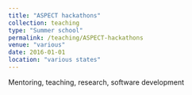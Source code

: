 ```yaml
---
title: "ASPECT hackathons"
collection: teaching
type: "Summer school"
permalink: /teaching/ASPECT-hackathons
venue: "various"
date: 2016-01-01
location: "various states"
---
```


Mentoring, teaching, research, software development
